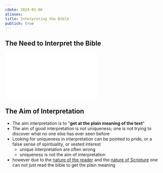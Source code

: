 ```yaml
---
cdate: 2024-01-06
aliases: 
title: Interpreting the Bible
publish: true
---
```


## The Need to Interpret the Bible
![The Need to Interpret](../../The%20Need%20to%20Interpret%20The%20Bible.md)


## The Aim of Interpretation
* The aim interpretation is to "**get at the plain meaning of the text**"
* The aim of good interpretation is not uniqueness; one is not trying to discover what no one else has ever seen before
* Looking for uniqueness in interpretation can be pointed to pride, or a false sense of spirituality, or vested interest
    * unique interpretation are often wrong
    * uniqueness is not the aim of interpretation
* however due to the [nature of the reader](./The%20Reader%20as%20an%20Interpreter.md) and the [nature of Scripture](./The%20Nature%20of%20Scripture.md) one can  not just read the bible to get the plain meaning